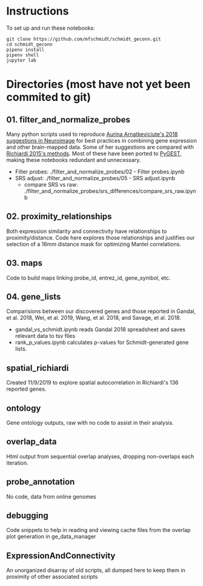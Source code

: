 # Instructions

To set up and run these notebooks:

    git clone https://github.com/mfschmidt/schmidt_geconn.git
    cd schmidt_geconn
    pipenv install
    pipenv shell
    jupyter lab

# Directories (most have not yet been commited to git)

## 01. filter_and_normalize_probes

Many python scripts used to reproduce [Aurina Arnatkeviciute's 2018 suggestions in Neuroimage](https://doi.org/10.1016/j.neuroimage.2019.01.011) for best practices in combining gene expression and other brain-mapped data. Some of her suggestions are compared with [Richiardi 2015's methods](https://doi.org/10.1126/science.1255905). Most of these have been ported to [PyGEST](https://github.com/mfschmidt/PyGEST), making these notebooks redundant and unnecessary.

- Filter probes:           ./filter_and_normalize_probes/02 - Filter probes.ipynb
- SRS adjust:              ./filter_and_normalize_probes/05 - SRS adjust.ipynb
    - compare SRS vs raw:  ./filter_and_normalize_probes/srs_differences/compare_srs_raw.ipynb

## 02. proximity_relationships

Both expression similarity and connectivity have relationships to proximity/distance. Code here explores those relationships and justifies our selection of a 16mm distance mask for optimizing Mantel correlations.

## 03. maps

Code to build maps linking probe_id, entrez_id, gene_symbol, etc.

## 04. gene_lists

Comparisions between our discovered genes and those reported in Gandal, et al. 2018, Wei, et al. 2019, Wang, et al. 2018, and Savage, et al. 2018.

- gandal_vs_schmidt.ipynb reads Gandal 2018 spreadsheet and saves relevant data to tsv files
- rank_p_values.ipynb calculates p-values for Schmidt-generated gene lists.

## spatial_richiardi

Created 11/9/2019 to explore spatial autocorrelation in Richiardi's 136 reported genes.

## ontology

Gene ontology outputs, raw with no code to assist in their analysis.

## overlap_data

Html output from sequential overlap analyses, dropping non-overlaps each iteration.

## probe_annotation

No code, data from online genomes

## debugging

Code snippets to help in reading and viewing cache files from the overlap plot generation in ge_data_manager

## ExpressionAndConnectivity

An unorganized disarray of old scripts, all dumped here to keep them in proximity of other associated scripts

